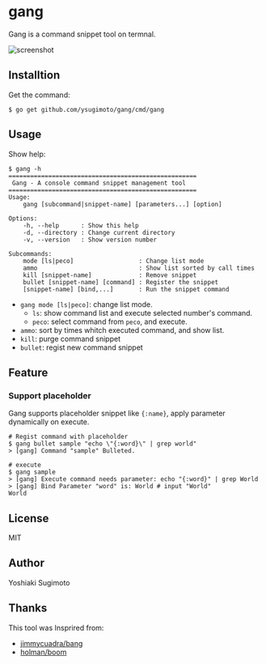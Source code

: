 # gang

Gang is a command snippet tool on termnal.

![screenshot](https://s3-ap-northeast-1.amazonaws.com/sugimoto/gang_ls.gif)

## Installtion

Get the command:

```
$ go get github.com/ysugimoto/gang/cmd/gang
```

## Usage

Show help:

```
$ gang -h
====================================================
 Gang - A console command snippet management tool
====================================================
Usage:
    gang [subcommand|snippet-name] [parameters...] [option]

Options:
    -h, --help      : Show this help
    -d, --directory : Change current directory
    -v, --version   : Show version number

Subcommands:
    mode [ls|peco]                  : Change list mode
    ammo                            : Show list sorted by call times
    kill [snippet-name]             : Remove snippet
    bullet [snippet-name] [command] : Register the snippet
    [snippet-name] [bind,...]       : Run the snippet command
```

- `gang mode [ls|peco]`: change list mode.
  - `ls`: show command list and execute selected number's command.
  - `peco`: select command from `peco`, and execute.
- `ammo`: sort by times whitch executed command, and show list.
- `kill`: purge command snippet
- `bullet`: regist new command snippet

## Feature

### Support placeholder

Gang supports placeholder snippet like `{:name}`, apply parameter dynamically on execute.

```
# Regist command with placeholder
$ gang bullet sample "echo \"{:word}\" | grep world"
> [gang] Command "sample" Bulleted.

# execute
$ gang sample
> [gang] Execute command needs parameter: echo "{:word}" | grep World
> [gang] Bind Parameter "word" is: World # input "World"
World
```

## License

MIT

## Author

Yoshiaki Sugimoto

## Thanks

This tool was Insprired from:

- <a href="https://github.com/jimmycuadra/bang">jimmycuadra/bang</a>
- <a href="https://github.com/holman/boom">holman/boom</a>
